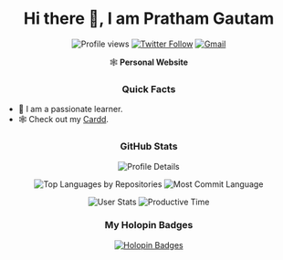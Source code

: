 <h1 align="center"> Hi there 👋, I am Pratham Gautam</h1>

<p align="center">
    <img src="https://komarev.com/ghpvc/?username=p01s0n15&label=Profile%20views&color=0e75b6&style=flat" alt="Profile views" />
    <a href="https://twitter.com/intent/follow?&screen_name=p01s0n_15"><img alt="Twitter Follow" src="https://img.shields.io/twitter/follow/p01s0n_15?&logo=twitter&style=social" /></a>
    <a href="mailto:mehul.gautam13@gmail.com"><img alt="Gmail" src="https://img.shields.io/badge/Email-Contact-indigo?logo=gmail&style=social" /></a>
</p>

<p align="center">
    <a href="https://mehffine.carrd.co" style="text-decoration: none;">
        🕸️ <strong>Personal Website</strong>
    </a>
</p>

<h3 align="center">Quick Facts</h3>
<ul>
    <li>🔭 I am a passionate learner.</li>
    <li>🕸️ Check out my <a href="https://mehffine.carrd.co">Cardd</a>.</li>
</ul>

<h3 align="center">GitHub Stats</h3>
<p align="center">
    <img alt="Profile Details" src="https://github-profile-summary-cards.vercel.app/api/cards/profile-details?username=p01s0n15&theme=dracula">
</p>
<p align="center">
    <img alt="Top Languages by Repositories" src="https://github-profile-summary-cards.vercel.app/api/cards/repos-per-language?username=p01s0n15&theme=dracula">
    <img alt="Most Commit Language" src="https://github-profile-summary-cards.vercel.app/api/cards/most-commit-language?username=p01s0n15&theme=dracula">
</p>
<p align="center">
    <img alt="User Stats" src="https://github-profile-summary-cards.vercel.app/api/cards/stats?username=p01s0n15&theme=dracula">
    <img alt="Productive Time" src="https://github-profile-summary-cards.vercel.app/api/cards/productive-time?username=p01s0n15&theme=dracula">
</p>

<h3 align="center">My Holopin Badges</h3>
<p align="center">
    <a href="https://holopin.io/@p01s0n15">
        <img alt="Holopin Badges" src="https://holopin.me/p01s0n15">
    </a>
</p>
